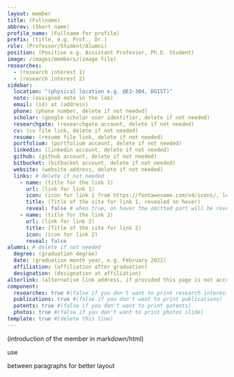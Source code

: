 ```yaml
---
layout: member
title: (Fullname)
abbrev: (Short name)
profile_name: (Fullname for profile)
prefix: (title, e.g. Prof., Dr.)
role: (Professor/Student/Alumni)
position: (Position e.g. Assistant Professor, Ph.D. Student)
image: /images/members/(image file)
researches:
  - (research interest 1)
  - (research interest 2)
sidebar:
  location: "(physical location e.g. @E3-304, DGIST)"
  note: (assigned note in the lab)
  email: (id) at (address)
  phone: (phone number, delete if not needed)
  scholar: (google scholar user identifier, delete if not needed)
  researchgate: (researchgate account, delete if not needed)
  cv: (cv file link, delete if not needed)
  resume: (resume file link, delete if not needed)
  portfolium: (portfolium account, delete if not needed)
  linkedin: (linkedin account, delete if not needed)
  github: (github account, delete if not needed)
  bitbucket: (bitbucket account, delete if not needed)
  website: (website address, delete if not needed)
  links: # delete if not needed
    - name: (title for the link 1)
      url: (link for link 1)
      icon: (icon for link 1 from https://fontawesome.com/v4/icons/, leave empty if default)
      title: (Title of the site for link 1, revealed on hover)
      reveal: false # when true, on hover the omitted part will be revealed
    - name: (title for the link 2)
      url: (link for link 2)
      title: (Title of the site for link 2)
      icon: (icon for link 2)
      reveal: false
alumni: # delete if not needed
  degree: (graduation degree)
  date: (graduation month year, e.g. February 2022)
  affiliation: (affiliation after graduation)
  designation: (designation at affiliation)
alterlink: (alternative link address, if provided this page is not accessible, '#' indicates no link at all)
component:
  researches: true #(false if you don't want to print research interest)
  publications: true #(false if you don't want to print publications)
  patents: true #(false if you don't want to print patents)
  photos: true #(false if you don't want to print photos slide)
template: true #(delete this line)
---
```


(introduction of the member in markdown/html)

use <div class="bigspacer"></div> between paragraphs for better layout